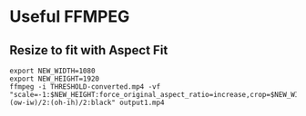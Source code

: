 # Useful FFMPEG

## Resize to fit with Aspect Fit

```
export NEW_WIDTH=1080
export NEW_HEIGHT=1920
ffmpeg -i THRESHOLD-converted.mp4 -vf "scale=-1:$NEW_HEIGHT:force_original_aspect_ratio=increase,crop=$NEW_WIDTH:$NEW_HEIGHT,pad=$NEW_WIDTH:$NEW_HEIGHT:(ow-iw)/2:(oh-ih)/2:black" output1.mp4
```
